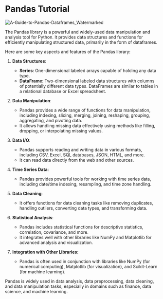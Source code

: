 # Pandas Tutorial
![A-Guide-to-Pandas-Dataframes_Watermarked](https://github.com/RanaweeraHK/Pandas-Tutorial/assets/129282753/3c9b3f5d-a613-413a-9235-4ca6e3605aa8)


The Pandas library is a powerful and widely-used data manipulation and analysis tool for Python. It provides data structures and functions for efficiently manipulating structured data, primarily in the form of dataframes.

Here are some key aspects and features of the Pandas library:

1. **Data Structures**:
   - **Series**: One-dimensional labeled arrays capable of holding any data type.
   - **DataFrame**: Two-dimensional labeled data structures with columns of potentially different data types. DataFrames are similar to tables in a relational database or Excel spreadsheet.

2. **Data Manipulation**:
   - Pandas provides a wide range of functions for data manipulation, including indexing, slicing, merging, joining, reshaping, grouping, aggregating, and pivoting data.
   - It allows handling missing data effectively using methods like filling, dropping, or interpolating missing values.

3. **Data I/O**:
   - Pandas supports reading and writing data in various formats, including CSV, Excel, SQL databases, JSON, HTML, and more.
   - It can read data directly from the web and other sources.

4. **Time Series Data**:
   - Pandas provides powerful tools for working with time series data, including date/time indexing, resampling, and time zone handling.

5. **Data Cleaning**:
   - It offers functions for data cleaning tasks like removing duplicates, handling outliers, converting data types, and transforming data.

6. **Statistical Analysis**:
   - Pandas includes statistical functions for descriptive statistics, correlation, covariance, and more.
   - It integrates well with other libraries like NumPy and Matplotlib for advanced analysis and visualization.

7. **Integration with Other Libraries**:
   - Pandas is often used in conjunction with libraries like NumPy (for numerical computing), Matplotlib (for visualization), and Scikit-Learn (for machine learning).


Pandas is widely used in data analysis, data preprocessing, data cleaning, and data manipulation tasks, especially in domains such as finance, data science, and machine learning.
